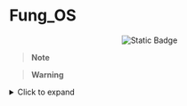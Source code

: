 # Fung_OS
<p align="center">
<img alt="Static Badge" src="https://img.shields.io/badge/Buy_me_a_coffee-%5E__%5E-blue?link=https%3A%2F%2Fwww.buymeacoffee.com%2FStevenII">
</p>

> **Note**

> **Warning**


<details>
<summary> Click to expand </summary>
1. hidden a
2. hidden b
</details>
